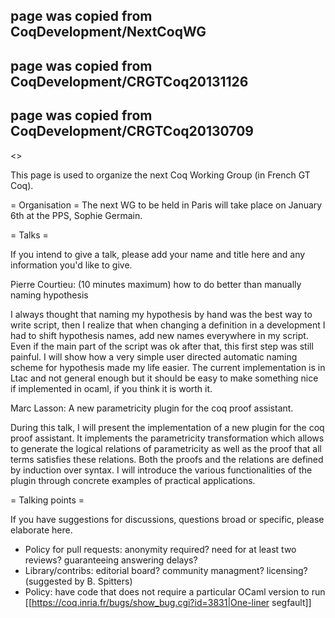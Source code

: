 ## page was copied from CoqDevelopment/NextCoqWG
## page was copied from CoqDevelopment/CRGTCoq20131126
## page was copied from CoqDevelopment/CRGTCoq20130709
<<TableOfContents>>

This page is used to organize the next Coq Working Group (in French GT Coq).

= Organisation =
The next WG to be held in Paris will take place on January 6th at the
PPS, Sophie Germain. 

= Talks =

If you intend to give a talk, please add your name and title here and any information you'd like to give.

Pierre Courtieu: (10 minutes maximum) how to do better than manually naming hypothesis

  I always thought that naming my hypothesis by hand was the best way to write script, then I realize that when changing a definition in a development I had to shift hypothesis names, add new names everywhere in my script. Even if the main part of the script was ok after that, this first step was still painful.
  I will show how a very simple user directed automatic naming scheme for hypothesis made my life easier. 
  The current implementation is in Ltac and not general enough but it should be easy to make something nice if implemented in ocaml, if you think it is worth it.

Marc Lasson: A new parametricity plugin for the coq proof assistant.

During this talk, I will present the implementation of a new plugin for the coq proof assistant. 
It implements the parametricity transformation which allows to generate the logical relations of
parametricity as well as the proof that all terms satisfies these relations. Both the proofs and the 
relations are defined by induction over syntax. I will introduce the various functionalities of the
plugin through concrete examples of practical applications. 

= Talking points =

If you have suggestions for discussions, questions broad or specific, please elaborate here.

 * Policy for pull requests: anonymity required? need for at least two reviews? guaranteeing answering delays?
 * Library/contribs: editorial board? community managment? licensing? (suggested by B. Spitters)
 * Policy: have code that does not require a particular OCaml version to run [[https://coq.inria.fr/bugs/show_bug.cgi?id=3831|One-liner segfault]]
